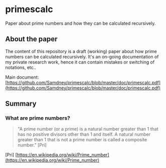 # primescalc
Paper about prime numbers and how they can be calculated recursively.

## About the paper
The content of this repository is a draft (working) paper about how prime numbers can be calculated recursively. It's an on-going documentation of my private research work, hence it can contain mistakes or switching of notations, etc..

Main document: [https://github.com/Samdney/primescalc/blob/master/doc/primescalc.pdf](https://github.com/Samdney/primescalc/blob/master/doc/primescalc.pdf)

## Summary
### What are prime numbers?
> "A prime number (or a prime) is a natural number greater than 1 that has no positive divisors other than 1 and itself. A natural number greater than 1 that is not a prime number is called a composite number." [Pri]

[Pri] [https://en.wikipedia.org/wiki/Prime_number](https://en.wikipedia.org/wiki/Prime_number) 
